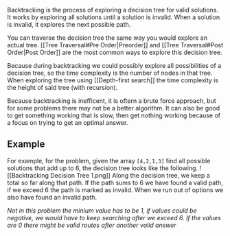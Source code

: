 Backtracking is the process of exploring a decision tree for valid solutions. It works by exploring all solutions until a solution is invalid. When a solution is invalid, it explores the next possible path.

You can traverse the decision tree the same way you would explore an actual tree. [[Tree Traversal#Pre Order|Preorder]] and [[Tree Traversal#Post Order|Post Order]] are the most common ways to explore this decision tree. 

Because during backtracking we could possibly explore all possibilities of a decision tree, so the time complexity is the number of nodes in that tree. When exploring the tree using [[Depth-first search]] the time complexity is the height of said tree (with recursion). 

Because backtracking is inefficent, it is oftern a brute force approach, but for some problems there may not be a better algorithm. It can also be good to get something working that is slow, then get nothing working because of a focus on trying to get an optimal answer. 

## Example
For example, for the problem, given the array `[4,2,1,3]` find all possible solutions that add up to 6, the decision tree looks like the following. 
![[Backtracking Decision Tree 1.png]]
Along the decision tree, we keep a total so far along that path. If the path sums to 6 we have found a valid path, if we exceed 6 the path is marked as invalid. When we run out of options we also have found an invalid path.

*Not in this problem the minium value has to be 1, if values could be negative, we would have to keep searching after we exceed 6. If the values are 0 there might be valid routes after another valid answer*

